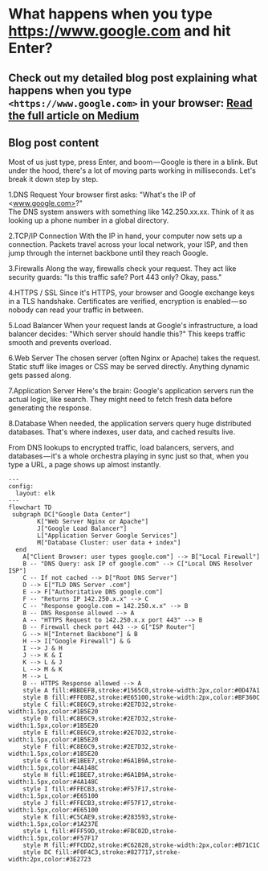 # What happens when you type <https://www.google.com> and hit Enter?

## Check out my detailed blog post explaining what happens when you type `<https://www.google.com>` in your browser: [Read the full article on Medium](https://medium.com/@jeffrey-31/what-happens-when-you-type-https-www-google-com-and-hit-enter-d19588143dc4)

## Blog post content

Most of us just type, press Enter, and boom — Google is there in a blink. But under the hood, there's a lot of moving parts working in milliseconds. Let's break it down step by step.

1.DNS Request
Your browser first asks: "What's the IP of <www.google.com>?"  
The DNS system answers with something like 142.250.xx.xx. Think of it as looking up a phone number in a global directory.

2.TCP/IP Connection
With the IP in hand, your computer now sets up a connection. Packets travel across your local network, your ISP, and then jump through the internet backbone until they reach Google.

3.Firewalls
Along the way, firewalls check your request. They act like security guards: "Is this traffic safe? Port 443 only? Okay, pass."

4.HTTPS / SSL
Since it's HTTPS, your browser and Google exchange keys in a TLS handshake. Certificates are verified, encryption is enabled — so nobody can read your traffic in between.

5.Load Balancer
When your request lands at Google's infrastructure, a load balancer decides: "Which server should handle this?" This keeps traffic smooth and prevents overload.

6.Web Server
The chosen server (often Nginx or Apache) takes the request. Static stuff like images or CSS may be served directly. Anything dynamic gets passed along.

7.Application Server
Here's the brain: Google's application servers run the actual logic, like search. They might need to fetch fresh data before generating the response.

8.Database
When needed, the application servers query huge distributed databases. That's where indexes, user data, and cached results live.

From DNS lookups to encrypted traffic, load balancers, servers, and databases — it's a whole orchestra playing in sync just so that, when you type a URL, a page shows up almost instantly.

```mermaid
---
config:
  layout: elk
---
flowchart TD
 subgraph DC["Google Data Center"]
        K["Web Server Nginx or Apache"]
        J["Google Load Balancer"]
        L["Application Server Google Services"]
        M["Database Cluster: user data + index"]
  end
    A["Client Browser: user types google.com"] --> B["Local Firewall"]
    B -- "DNS Query: ask IP of google.com" --> C["Local DNS Resolver ISP"]
    C -- If not cached --> D["Root DNS Server"]
    D --> E["TLD DNS Server .com"]
    E --> F["Authoritative DNS google.com"]
    F -- "Returns IP 142.250.x.x" --> C
    C -- "Response google.com = 142.250.x.x" --> B
    B -- DNS Response allowed --> A
    A -- "HTTPS Request to 142.250.x.x port 443" --> B
    B -- Firewall check port 443 --> G["ISP Router"]
    G --> H["Internet Backbone"] & B
    H --> I["Google Firewall"] & G
    I --> J & H
    J --> K & I
    K --> L & J
    L --> M & K
    M --> L
    B -- HTTPS Response allowed --> A
    style A fill:#BBDEFB,stroke:#1565C0,stroke-width:2px,color:#0D47A1
    style B fill:#FFE0B2,stroke:#E65100,stroke-width:2px,color:#BF360C
    style C fill:#C8E6C9,stroke:#2E7D32,stroke-width:1.5px,color:#1B5E20
    style D fill:#C8E6C9,stroke:#2E7D32,stroke-width:1.5px,color:#1B5E20
    style E fill:#C8E6C9,stroke:#2E7D32,stroke-width:1.5px,color:#1B5E20
    style F fill:#C8E6C9,stroke:#2E7D32,stroke-width:1.5px,color:#1B5E20
    style G fill:#E1BEE7,stroke:#6A1B9A,stroke-width:1.5px,color:#4A148C
    style H fill:#E1BEE7,stroke:#6A1B9A,stroke-width:1.5px,color:#4A148C
    style I fill:#FFECB3,stroke:#F57F17,stroke-width:1.5px,color:#E65100
    style J fill:#FFECB3,stroke:#F57F17,stroke-width:1.5px,color:#E65100
    style K fill:#C5CAE9,stroke:#283593,stroke-width:1.5px,color:#1A237E
    style L fill:#FFF59D,stroke:#FBC02D,stroke-width:1.5px,color:#F57F17
    style M fill:#FFCDD2,stroke:#C62828,stroke-width:2px,color:#B71C1C
    style DC fill:#F0F4C3,stroke:#827717,stroke-width:2px,color:#3E2723

```
